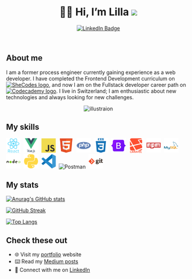 <h1 align="center">💁‍♀️ Hi, I’m Lilla  <img src="https://raw.githubusercontent.com/aemmadi/aemmadi/master/wave.gif" width="35"/></h1>

<p align="center">
<a href="https://www.linkedin.com/in/lilla-csanaky-a850a617/"><img src="https://img.shields.io/badge/LinkedIn-blue?style=for-the-badge&logo=linkedin&logoColor=white" alt="LinkedIn Badge"></a>
</p>
<p align="center"><img src="https://komarev.com/ghpvc/?username=cslylla&style=flat-square&color=yellow" alt="" width="120"/></p>

## About me
I am a former process engineer currently gaining experience as a web developer. I have completed the Frontend Development curriculum on <a href="https://www.shecodes.io/"><img src="https://www.shecodes.io/assets/branding/logo-shecodes-f9fa0540d113c086f61eb6e89466c0cbd24a42163b6a96d4b01da078803f53ee.png" alt="SheCodes logo" width="100px" height="auto" /></a>, and now I am on the Fullstack developer career path on <a href="https://www.codecademy.com/"><img src="https://upload.wikimedia.org/wikipedia/commons/thumb/6/6c/Codecademy.svg/1280px-Codecademy.svg.png" alt="Codecademy logo" width="100px" height="auto" /></a>. I live in Switzerland; I am enthusiastic about new technologies and always looking for new challenges. 

<p align="center"><img src="https://res.cloudinary.com/practicaldev/image/fetch/s--2bZIjPGC--/c_limit%2Cf_auto%2Cfl_progressive%2Cq_66%2Cw_880/https://dev-to-uploads.s3.amazonaws.com/i/d4tvukbt5mra37cvwklk.gif" alt="illustraion" width="400" height="auto"  /></p>

## My skills

<img src="https://github.com/devicons/devicon/blob/master/icons/react/react-original-wordmark.svg" title="React" alt="React" width="40" height="40"/>&nbsp;
<img src="https://github.com/devicons/devicon/blob/master/icons/vuejs/vuejs-original-wordmark.svg" title="Vuejs" alt="Vuejs" width="40" height="40"/>&nbsp;
<img src="https://github.com/devicons/devicon/blob/master/icons/javascript/javascript-original.svg" title="JavaScript" alt="JavaScript" width="40" height="40"/>&nbsp;
<img src="https://github.com/devicons/devicon/blob/master/icons/html5/html5-original.svg" title="HTML5" alt="HTML" width="40" height="40"/>&nbsp;
<img src="https://github.com/devicons/devicon/blob/master/icons/php/php-plain.svg" title="PHP" alt="PHP" width="40" height="40"/>&nbsp;
<img src="https://github.com/devicons/devicon/blob/master/icons/css3/css3-plain-wordmark.svg"  title="CSS3" alt="CSS" width="40" height="40"/>&nbsp;
<img src="https://github.com/devicons/devicon/blob/master/icons/bootstrap/bootstrap-original.svg"  title="Bootstrap" alt="bootstrap" width="40" height="40"/>&nbsp;
<img src="https://github.com/devicons/devicon/blob/master/icons/laravel/laravel-plain-wordmark.svg"  title="Laravel" alt="Laravel" width="40" height="40"/>&nbsp;
<img src="https://github.com/devicons/devicon/blob/master/icons/npm/npm-original-wordmark.svg"  title="NPM" alt="NPM" width="40" height="40"/>&nbsp;
<img src="https://github.com/devicons/devicon/blob/master/icons/mysql/mysql-original-wordmark.svg" title="MySQL"  alt="MySQL" width="40" height="40"/>&nbsp;
<img src="https://github.com/devicons/devicon/blob/master/icons/nodejs/nodejs-original-wordmark.svg" title="NodeJS" alt="NodeJS" width="40" height="40"/>&nbsp;
<img src="https://github.com/devicons/devicon/blob/master/icons/python/python-plain.svg" title="Python" alt="Python" width="40" height="40"/>&nbsp;
<img src="https://github.com/devicons/devicon/blob/master/icons/vscode/vscode-original.svg" title="VSCode" alt="VSCode" width="40" height="40"/>&nbsp;
<img src="https://www.vectorlogo.zone/logos/getpostman/getpostman-icon.svg" title="Postman"  alt="Postman" width="40" height="40"/>&nbsp;
<img src="https://github.com/devicons/devicon/blob/master/icons/git/git-original-wordmark.svg" title="Git" alt="Git" width="40" height="40"/>&nbsp;

## My stats

[![Anurag's GitHub stats](https://github-readme-stats.vercel.app/api?username=cslylla&count_private=true&show_icons=true&theme=great-gatsby)](https://github.com/anuraghazra/github-readme-stats)

[![GitHub Streak](http://github-readme-streak-stats.herokuapp.com?user=cslylla&theme=Javascript-dark&date_format=j%20M%5B%20Y%5D)](https://git.io/streak-stats)

[![Top Langs](https://github-readme-stats.vercel.app/api/top-langs/?username=cslylla&layout=compact&theme=great-gatsby)](https://github.com/anuraghazra/github-readme-stats)

## Check these out
- 🌐 Visit my [portfolio](https://fervent-mcclintock-5ae779.netlify.app/) website
- ⌨️ Read my [Medium posts](https://medium.com/@cslylla)
- 🤝 Connect with me on [LinkedIn](https://www.linkedin.com/in/lilla-csanaky-a850a617/)
